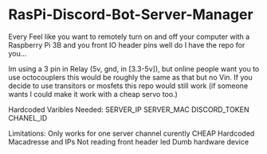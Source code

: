 # RasPi-Discord-Bot-Server-Manager
Every Feel like you want to remotely turn on and off your computer with a Raspberry Pi 3B and you front IO header pins well do I have the repo for you...

Im using a 3 pin in Relay (5v, gnd, in [3.3-5v]), but online people want you to use octocouplers this would be roughly the same as that but no Vin. If you decide to use transitors or mosfets this repo would still work (if someone wants I could make it work with a cheap servo too.) 

Hardcoded Varibles Needed:
SERVER_IP
SERVER_MAC
DISCORD_TOKEN
CHANEL_ID 

Limitations:
Only works for one server channel curently
CHEAP
Hardcoded Macadresse and IPs
Not reading front header led 
Dumb hardware device
